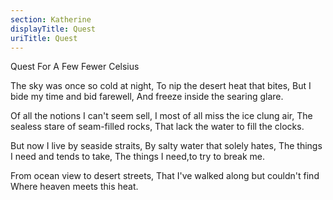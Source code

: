 ```yaml
---
section: Katherine
displayTitle: Quest
uriTitle: Quest
---
```


Quest For A Few Fewer Celsius

The sky was once so cold at night,
To nip the desert heat that bites,
But I bide my time and bid farewell,
And freeze inside the searing glare.

Of all the notions I can't seem sell,
I most of all miss the ice clung air,
The sealess stare of seam-filled rocks,
That lack the water to fill the clocks.

But now I live by seaside straits,
By salty water that solely hates,
The things I need and tends to take,
The things I need,to try to break me.

From ocean view to desert streets,
That I've walked along but couldn't find
Where heaven meets this heat.

